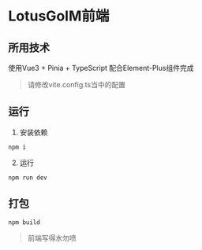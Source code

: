 # LotusGoIM前端

## 所用技术

使用Vue3 + Pinia + TypeScript 配合Element-Plus组件完成

> 请修改vite.config.ts当中的配置

## 运行

1. 安装依赖

``` npm i ```

2. 运行

``` npm run dev ```

## 打包

``` npm build ``` 

> 前端写得水勿喷
